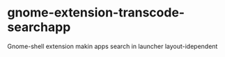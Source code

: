 # gnome-extension-transcode-searchapp
Gnome-shell extension makin apps search in launcher layout-idependent
